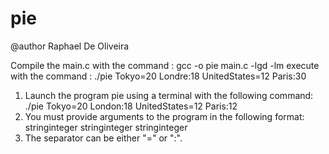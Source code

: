 # pie
@author Raphael De Oliveira

Compile the main.c with the command : gcc -o pie main.c -lgd -lm 
execute with the command : ./pie Tokyo=20 Londre:18  UnitedStates=12 Paris:30

1) Launch the program pie using a terminal with the following command: ./pie Tokyo=20 London:18 UnitedStates=12 Paris:12
2) You must provide arguments to the program in the following format: string<separator>integer string<separator>integer string<separator>integer
3) The separator can be either "=" or ":".
